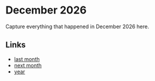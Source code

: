 # December 2026

Capture everything that happened in December 2026 here.

## Links
- [last month](calendar/months/2026-11.md)
- [next month](calendar/months/2027-01.md)
- [year](calendar/years/2026.md)